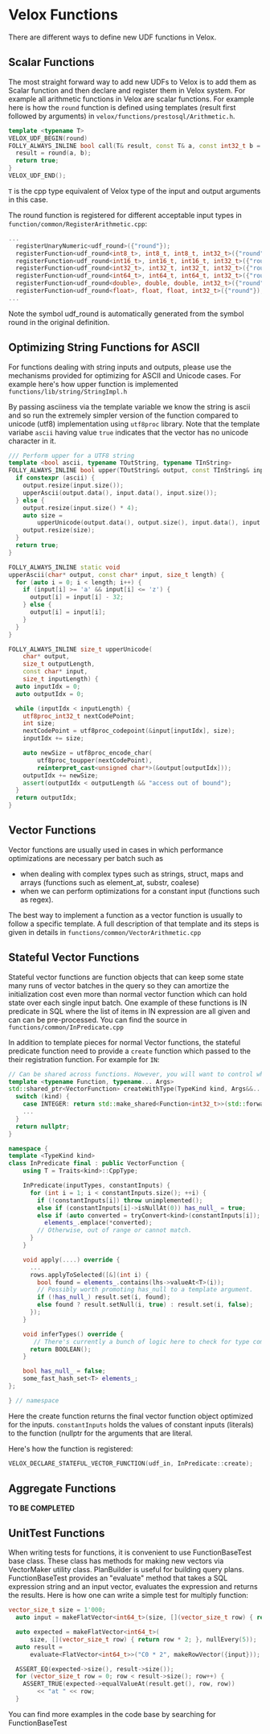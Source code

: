 # Velox Functions

There are different ways to define new UDF functions in Velox.

## Scalar Functions

The most straight forward way to add new UDFs to Velox is to add them as Scalar function and then declare and register
them in Velox system. For example all arithmetic functions in Velox are scalar functions. For example here is how the
`round` function is defined using templates (result first followed by arguments) in `velox/functions/prestosql/Arithmetic.h`.

```c++
template <typename T>
VELOX_UDF_BEGIN(round)
FOLLY_ALWAYS_INLINE bool call(T& result, const T& a, const int32_t b = 0) {
  result = round(a, b);
  return true;
}
VELOX_UDF_END();
```

`T` is the cpp type equivalent of Velox type of the input and output arguments in this case.

The round function is registered for different acceptable input types in `function/common/RegisterArithmetic.cpp`:

```c++
...
  registerUnaryNumeric<udf_round>({"round"});
  registerFunction<udf_round<int8_t>, int8_t, int8_t, int32_t>({"round"});
  registerFunction<udf_round<int16_t>, int16_t, int16_t, int32_t>({"round"});
  registerFunction<udf_round<int32_t>, int32_t, int32_t, int32_t>({"round"});
  registerFunction<udf_round<int64_t>, int64_t, int64_t, int32_t>({"round"});
  registerFunction<udf_round<double>, double, double, int32_t>({"round"});
  registerFunction<udf_round<float>, float, float, int32_t>({"round"});
...
```

Note the symbol udf_round is automatically generated from the symbol round in the original definition.

## Optimizing String Functions for ASCII

For functions dealing with string inputs and outputs, please use the mechanisms provided for optimizing for ASCII and
Unicode cases. For example here's how upper function is implemented `functions/lib/string/StringImpl.h`

By passing asciiness via the template variable we know the string is ascii and so run the extremely simpler version of the
function compared to unicode (utf8) implementation using `utf8proc` library. Note that the template variabe `ascii` having 
value `true` indicates that the vector has no unicode character in it. 

```c++
/// Perform upper for a UTF8 string
template <bool ascii, typename TOutString, typename TInString>
FOLLY_ALWAYS_INLINE bool upper(TOutString& output, const TInString& input) {
  if constexpr (ascii) {
    output.resize(input.size());
    upperAscii(output.data(), input.data(), input.size());
  } else {
    output.resize(input.size() * 4);
    auto size =
        upperUnicode(output.data(), output.size(), input.data(), input.size());
    output.resize(size);
  }
  return true;
}

FOLLY_ALWAYS_INLINE static void
upperAscii(char* output, const char* input, size_t length) {
  for (auto i = 0; i < length; i++) {
    if (input[i] >= 'a' && input[i] <= 'z') {
      output[i] = input[i] - 32;
    } else {
      output[i] = input[i];
    }
  }
}

FOLLY_ALWAYS_INLINE size_t upperUnicode(
    char* output,
    size_t outputLength,
    const char* input,
    size_t inputLength) {
  auto inputIdx = 0;
  auto outputIdx = 0;

  while (inputIdx < inputLength) {
    utf8proc_int32_t nextCodePoint;
    int size;
    nextCodePoint = utf8proc_codepoint(&input[inputIdx], size);
    inputIdx += size;

    auto newSize = utf8proc_encode_char(
        utf8proc_toupper(nextCodePoint),
        reinterpret_cast<unsigned char*>(&output[outputIdx]));
    outputIdx += newSize;
    assert(outputIdx < outputLength && "access out of bound");
  }
  return outputIdx;
}
```

## Vector Functions

Vector functions are usually used in cases in which performance optimizations are necessary per batch such as

* when dealing with complex types such as strings, struct, maps and arrays (functions such as element_at, substr,
  coalese)
* when we can perform optimizations for a constant input (functions such as regex).

The best way to implement a function as a vector function is usually to follow a specific template. A full description
of that template and its steps is given in details in `functions/common/VectorArithmetic.cpp`

## Stateful Vector Functions

Stateful vector functions are function objects that can keep some state many runs of vector batches in the query so they
can amortize the initialization cost even more than normal vector function which can hold state over each single input
batch. One example of these functions is IN predicate in SQL where the list of items in IN expression are all given and
can can be pre-processed. You can find the source in `functions/common/InPredicate.cpp`

In addition to template pieces for normal Vector functions, the stateful predicate function need to provide a `create`
function which passed to the their registration function. For example for `IN`:

```c++
// Can be shared across functions. However, you will want to control which types the function is actually instantiated for, so there are limits to what can be shared.
template <typename Function, typename... Args>
std::shared_ptr<VectorFunction> createWithType(TypeKind kind, Args&&... args) {
  switch (kind) {
    case INTEGER: return std::make_shared<Function<int32_t>>(std::forward<Args>(args)...);
    ...
  }
  return nullptr;
}

namespace {
template <TypeKind kind>
class InPredicate final : public VectorFunction {
    using T = Traits<kind>::CppType;

    InPredicate(inputTypes, constantInputs) {
      for (int i = 1; i < constantInputs.size(); ++i) {
        if (!constantInputs[i]) throw unimplemented();
        else if (constantInputs[i]->isNullAt(0)) has_null_ = true;
        else if (auto converted = tryConvert<kind>(constantInputs[i]); converted && *converted == *converted)
          elements_.emplace(*converted);
        // Otherwise, out of range or cannot match.
      }
    }

    void apply(....) override {
      ...
      rows.applyToSelected([&](int i) {
        bool found = elements_.contains(lhs->valueAt<T>(i));
        // Possibly worth promoting has_null to a template argument.
        if (!has_null_) result.set(i, found);
        else found ? result.setNull(i, true) : result.set(i, false);
      });
    }

    void inferTypes() override {
       // There's currently a bunch of logic here to check for type compatibility, but that can be checked in the factory function below instead.
      return BOOLEAN();
    }

    bool has_null_ = false;
    some_fast_hash_set<T> elements_;
};

} // namespace
```

Here the create function returns the final vector function object optimized for the inputs.
`constantInputs` holds the values of constant inputs (literals) to the function (nullptr for the arguments that are
literal.

Here's how the function is registered:

```c++
VELOX_DECLARE_STATEFUL_VECTOR_FUNCTION(udf_in, InPredicate::create);
```

## Aggregate Functions

**TO BE COMPLETED**

## UnitTest Functions

When writing tests for functions, it is convenient to use FunctionBaseTest base class. These class has methods for
making new vectors via VectorMaker utility class. PlanBuilder is useful for building query plans. FunctionBaseTest
provides an "evaluate" method that takes a SQL expression string and an input vector, evaluates the expression and
returns the results. Here is how one can write a simple test for multiply function:

```c++
vector_size_t size = 1'000;
  auto input = makeFlatVector<int64_t>(size, [](vector_size_t row) { return row; }, nullEvery(5));

  auto expected = makeFlatVector<int64_t>(
      size, [](vector_size_t row) { return row * 2; }, nullEvery(5));
  auto result =
      evaluate<FlatVector<int64_t>>("C0 * 2", makeRowVector({input}));

  ASSERT_EQ(expected->size(), result->size());
  for (vector_size_t row = 0; row < result->size(); row++) {
    ASSERT_TRUE(expected->equalValueAt(result.get(), row, row))
        << "at " << row;
  }
```

You can find more examples in the code base by searching for FunctionBaseTest
